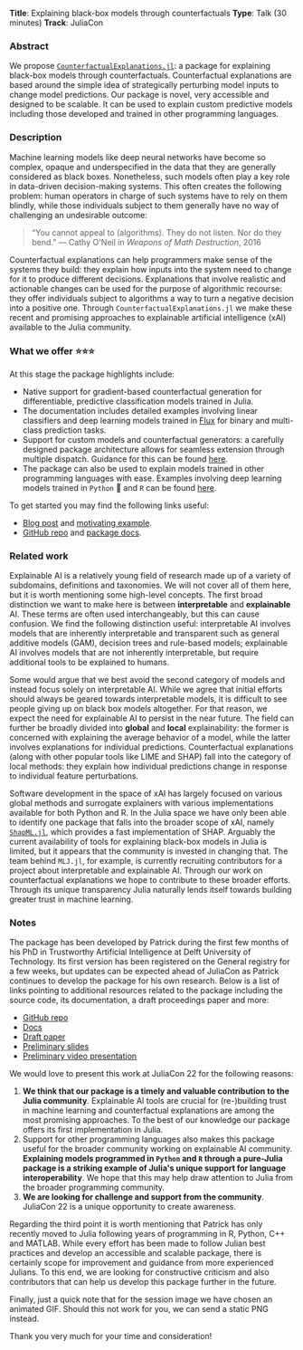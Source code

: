 **Title**: Explaining black-box models through counterfactuals
**Type**: Talk (30 minutes)
**Track**: JuliaCon

### Abstract

We propose [`CounterfactualExplanations.jl`](https://www.paltmeyer.com/CounterfactualExplanations.jl/dev/): a package for explaining black-box models through counterfactuals. Counterfactual explanations are based around the simple idea of strategically perturbing model inputs to change model predictions. Our package is novel, very accessible and designed to be scalable. It can be used to explain custom predictive models including those developed and trained in other programming languages.

### Description

Machine learning models like deep neural networks have become so complex, opaque and underspecified in the data that they are generally considered as black boxes. Nonetheless, such models often play a key role in data-driven decision-making systems. This often creates the following problem: human operators in charge of such systems have to rely on them blindly, while those individuals subject to them generally have no way of challenging an undesirable outcome:

> “You cannot appeal to (algorithms). They do not listen. Nor do they bend.”
> — Cathy O'Neil in *Weapons of Math Destruction*, 2016

Counterfactual explanations can help programmers make sense of the systems they build: they explain how inputs into the system need to change for it to produce different decisions. Explanations that involve realistic and actionable changes can be used for the purpose of algorithmic recourse: they offer individuals subject to algorithms a way to turn a negative decision into a positive one. Through `CounterfactualExplanations.jl` we make these recent and promising approaches to explainable artificial intelligence (xAI) available to the Julia community.

### What we offer ⭐⭐⭐

At this stage the package highlights include:

- Native support for gradient-based counterfactual generation for differentiable, predictive classification models trained in Julia.
- The documentation includes detailed examples involving linear classifiers and deep learning models trained in [Flux](https://fluxml.ai/) for binary and multi-class prediction tasks.
- Support for custom models and counterfactual generators: a carefully designed package architecture allows for seamless extension through multiple dispatch. Guidance for this can be found [here](https://www.paltmeyer.com/CounterfactualExplanations.jl/dev/tutorials/models/). 
- The package can also be used to explain models trained in other programming languages with ease. Examples involving deep learning models trained in `Python` 🐍 and `R` can be found [here](https://www.paltmeyer.com/CounterfactualExplanations.jl/dev/tutorials/interop/).

To get started you may find the following links useful:

- [Blog post](https://towardsdatascience.com/individual-recourse-for-black-box-models-5e9ed1e4b4cc) and [motivating example](https://www.paltmeyer.com/CounterfactualExplanations.jl/dev/cats_dogs/).
- [GitHub repo](https://github.com/pat-alt/CounterfactualExplanations.jl) and [package docs](https://www.paltmeyer.com/CounterfactualExplanations.jl/dev/).

### Related work

Explainable AI is a relatively young field of research made up of a variety of subdomains, definitions and taxonomies. We will not cover all of them here, but it is worth mentioning some high-level concepts. The first broad distinction we want to make here is between **interpretable** and **explainable** AI. These terms are often used interchangeably, but this can cause confusion. We find the following distinction useful: interpretable AI involves models that are inherently interpretable and transparent such as general additive models (GAM), decision trees and rule-based models; explainable AI involves models that are not inherently interpretable, but require additional tools to be explained to humans. 

Some would argue that we best avoid the second category of models and instead focus solely on interpretable AI. While we agree that initial efforts should always be geared towards interpretable models, it is difficult to see people giving up on black box models altogether. For that reason, we expect the need for explainable AI to persist in the near future. The field can further be broadly divided into **global** and **local** explainability: the former is concerned with explaining the average behavior of a model, while the latter involves explanations for individual predictions. Counterfactual explanations (along with other popular tools like LIME and SHAP) fall into the category of local methods: they explain how individual predictions change in response to individual feature perturbations.  

Software development in the space of xAI has largely focused on various global methods and surrogate explainers with various implementations available for both Python and R. In the Julia space we have only been able to identify one package that falls into the broader scope of xAI, namely [`ShapML.jl`](https://github.com/nredell/ShapML.jl), which provides a fast implementation of SHAP. Arguably the current availability of tools for explaining black-box models in Julia is limited, but it appears that the community is invested in changing that. The team behind `MLJ.jl`, for example, is currently recruiting contributors for a project about interpretable and explainable AI. Through our work on counterfactual explanations we hope to contribute to these broader efforts. Through its unique transparency Julia naturally lends itself towards building greater trust in machine learning.

### Notes

The package has been developed by Patrick during the first few months of his PhD in Trustworthy Artificial Intelligence at Delft University of Technology. Its first version has been registered on the General registry for a few weeks, but updates can be expected ahead of JuliaCon as Patrick continues to develop the package for his own research. Below is a list of links pointing to additional resources related to the package including the source code, its documentation, a draft proceedings paper and more:

- [GitHub repo](https://github.com/pat-alt/CounterfactualExplanations.jl)
- [Docs](https://www.paltmeyer.com/CounterfactualExplanations.jl/dev/)
- [Draft paper](https://github.com/pat-alt/CounterfactualExplanations.jl/blob/paper/paper/paper.pdf)
- [Preliminary slides](https://github.com/pat-alt/CounterfactualExplanations.jl/tree/dev/dev/presentation/juliacon.html)
- [Preliminary video presentation]()

We would love to present this work at JuliaCon 22 for the following reasons:

1. **We think that our package is a timely and valuable contribution to the Julia community**. Explainable AI tools are crucial for (re-)building trust in machine learning and counterfactual explanations are among the most promising approaches. To the best of our knowledge our package offers its first implementation in Julia.
2. Support for other programming languages also makes this package useful for the broader community working on explainable AI community. **Explaining models programmed in `Python` and `R` through a pure-Julia package is a striking example of Julia's unique support for language interoperability**. We hope that this may help draw attention to Julia from the broader programming community. 
3. **We are looking for challenge and support from the community**. JuliaCon 22 is a unique opportunity to create awareness. 

Regarding the third point it is worth mentioning that Patrick has only recently moved to Julia following years of programming in R, Python, C++ and MATLAB. While every effort has been made to follow Julian best practices and develop an accessible and scalable package, there is certainly scope for improvement and guidance from more experienced Julians. To this end, we are looking for constructive criticism and also contributors that can help us develop this package further in the future. 

Finally, just a quick note that for the session image we have chosen an animated GIF. Should this not work for you, we can send a static PNG instead. 

Thank you very much for your time and consideration!

